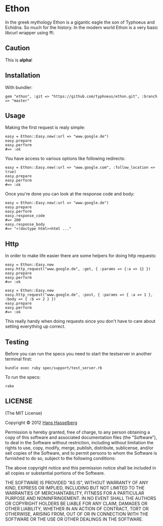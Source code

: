 #  Ethon

In the greek mythology Ethon is a gigantic eagle the son of Typhoeus and Echidna. So much for the history.
In the modern world Ethon is a very basic libcurl wrapper using ffi.

## Caution

This is __alpha__!

## Installation

With bundler:

    gem "ethon", :git => "https://github.com/typhoeus/ethon.git", :branch => "master"

## Usage

Making the first request is realy simple:

    easy = Ethon::Easy.new(:url => "www.google.de")
    easy.prepare
    easy.perform
    #=> :ok

You have access to various options like following redirects:

    easy = Ethon::Easy.new(:url => "www.google.com", :follow_location => true)
    easy.prepare
    easy.perform
    #=> :ok

Once you're done you can look at the response code and body:

    easy = Ethon::Easy.new(:url => "www.google.de")
    easy.prepare
    easy.perform
    easy.response_code
    #=> 200
    easy.response_body
    #=> "<!doctype html><html ..."

## Http

In order to make life easier there are some helpers for doing http requests:

    easy = Ethon::Easy.new
    easy.http_request("www.google.de", :get, { :params => {:a => 1} })
    easy.prepare
    easy.perform
    #=> :ok

    easy = Ethon::Easy.new
    easy.http_request("www.google.de", :post, { :params => { :a => 1 }, :body => { :b => 2 } })
    easy.prepare
    easy.perform
    #=> :ok

This really handy when doing requests since you don't have to care about setting
everything up correct.

## Testing

Before you can run the specs you need to start the testserver in another terminal first:

    bundle exec ruby spec/support/test_server.rb

To run the specs:

    rake

##  LICENSE

(The MIT License)

Copyright © 2012 [Hans Hasselberg](http://www.hans.io)

Permission is hereby granted, free of charge, to any person obtaining a
copy of this software and associated documentation files (the "Software"),
to deal in the Software without restriction, including without
limitation the rights to use, copy, modify, merge, publish, distribute,
sublicense, and/or sell copies of the Software, and to permit persons
to whom the Software is furnished to do so, subject to the following conditions:

The above copyright notice and this permission notice shall be included
in all copies or substantial portions of the Software.

THE SOFTWARE IS PROVIDED "AS IS", WITHOUT WARRANTY OF ANY KIND, EXPRESS
OR IMPLIED, INCLUDING BUT NOT LIMITED TO THE WARRANTIES OF MERCHANTABILITY,
FITNESS FOR A PARTICULAR PURPOSE AND NONINFRINGEMENT. IN NO EVENT SHALL
THE AUTHORS OR COPYRIGHT HOLDERS BE LIABLE FOR ANY CLAIM, DAMAGES OR
OTHER LIABILITY, WHETHER IN AN ACTION OF CONTRACT, TORT OR OTHERWISE,
ARISING FROM, OUT OF OR IN CONNECTION WITH THE SOFTWARE OR THE USE OR
OTHER DEALINGS IN THE SOFTWARE.
